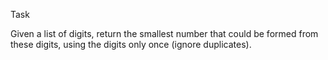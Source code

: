 Task

Given a list of digits, return the smallest number that could be formed from these digits, using the digits only once (ignore duplicates). 
